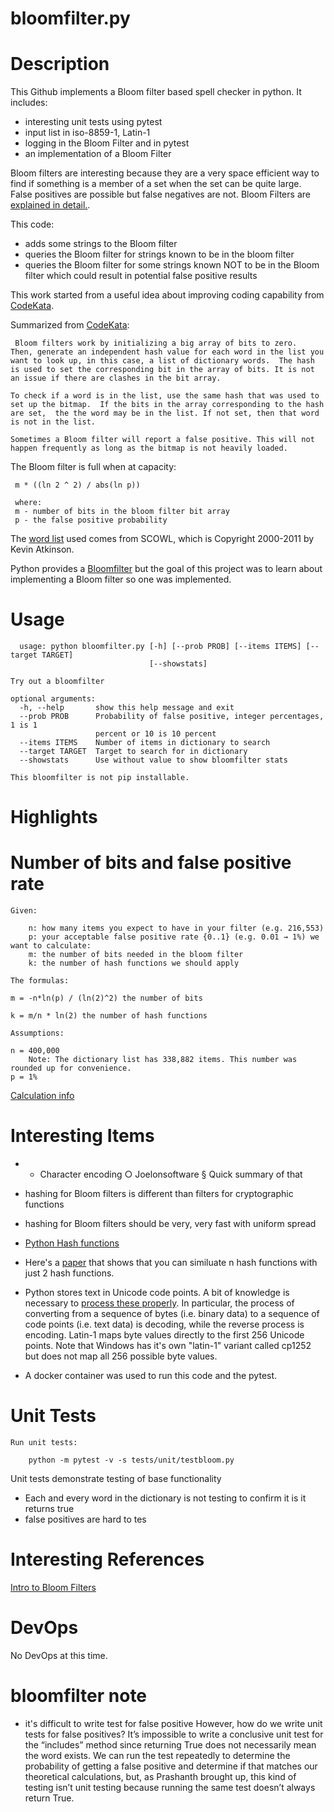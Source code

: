 # bloomfilter.py

# Description
  This Github implements a Bloom filter  based spell checker in python.  It includes:
  - interesting unit tests using pytest 
  - input list in iso-8859-1, Latin-1
  - logging in the Bloom Filter and in pytest
  - an implementation of a Bloom Filter

  Bloom filters are interesting because they are a very space efficient way to find if something is a member of a set when the set can be quite large.   False positives are possible but false negatives are not. Bloom Filters are [explained in detail.](https://en.wikipedia.org/wiki/Bloom_filter).
  
 
 This code:
  - adds some strings to the Bloom filter
  - queries the Bloom filter for strings known to be in the bloom filter
  - queries the Bloom filter for some strings known NOT to be in the Bloom filter which could result in potential false positive results

This work started from a useful idea about improving coding capability from [CodeKata](http://codekata.com/kata/kata05-bloom-filters/).

Summarized from [CodeKata](http://codekata.com/kata/kata05-bloom-filters/):
```
 Bloom filters work by initializing a big array of bits to zero.  Then, generate an independent hash value for each word in the list you want to look up, in this case, a list of dictionary words.  The hash is used to set the corresponding bit in the array of bits. It is not an issue if there are clashes in the bit array.

To check if a word is in the list, use the same hash that was used to set up the bitmap.  If the bits in the array corresponding to the hash are set,  the the word may be in the list. If not set, then that word is not in the list.

Sometimes a Bloom filter will report a false positive. This will not happen frequently as long as the bitmap is not heavily loaded.

```

The Bloom filter is full when at capacity:
```
 m * ((ln 2 ^ 2) / abs(ln p))

 where:
 m - number of bits in the bloom filter bit array
 p - the false positive probability

```
The [word list](here) used comes from SCOWL, which is Copyright 2000-2011 by Kevin Atkinson. 


Python provides a [Bloomfilter](https://github.com/wxisme/py-bloomfilter) but the goal of this project was to learn about implementing a Bloom filter so one was implemented.


# Usage
``` 
  usage: python bloomfilter.py [-h] [--prob PROB] [--items ITEMS] [--target TARGET]
                               [--showstats]

Try out a bloomfilter

optional arguments:
  -h, --help       show this help message and exit
  --prob PROB      Probability of false positive, integer percentages, 1 is 1
                   percent or 10 is 10 percent
  --items ITEMS    Number of items in dictionary to search
  --target TARGET  Target to search for in dictionary
  --showstats      Use without value to show bloomfilter stats

This bloomfilter is not pip installable.
```

# Highlights


# Number of bits and false positive rate
```
Given:

    n: how many items you expect to have in your filter (e.g. 216,553)
    p: your acceptable false positive rate {0..1} (e.g. 0.01 → 1%) we want to calculate:
    m: the number of bits needed in the bloom filter
    k: the number of hash functions we should apply

The formulas:

m = -n*ln(p) / (ln(2)^2) the number of bits

k = m/n * ln(2) the number of hash functions

Assumptions:

n = 400,000 
    Note: The dictionary list has 338,882 items. This number was rounded up for convenience.
p = 1%

```

[Calculation info](https://stackoverflow.com/questions/658439/how-many-hash-functions-does-my-bloom-filter-need)

# Interesting Items
- 	- Character encoding
		○ Joelonsoftware
			§ Quick summary of that

- hashing for Bloom filters is different than filters for cryptographic functions
- hashing for Bloom filters should be very, very fast with uniform spread
- [Python Hash functions](https://www.pythoncentral.io/hashing-strings-with-python/)

- Here's a [paper](http://bit.ly/rgYdK3) that shows that you can similuate n hash functions with just 2 hash functions.

- Python stores text in Unicode code points. A bit of knowledge is necessary to [process these properly](http://python-notes.curiousefficiency.org/en/latest/python3/text_file_processing.html).  In particular, the process of converting from a sequence of bytes (i.e. binary data) to a sequence of code points (i.e. text data) is decoding, while the reverse process is encoding. Latin-1 maps byte values directly to the first 256 Unicode points. Note that Windows has it's own "latin-1" variant called cp1252 but does not map all 256 possible byte values.

- A docker container was used to run this code and the pytest.  
# Unit Tests

```
Run unit tests:

    python -m pytest -v -s tests/unit/testbloom.py
```

Unit tests demonstrate testing of base functionality
- Each and every word in the dictionary is not testing to confirm it is it returns true
- false positives are hard to tes

# Interesting References
[Intro to Bloom Filters](https://www.geeksforgeeks.org.bloom-filters-introduction-and-python-implementation/)

# DevOps
No DevOps at this time.

# bloomfilter note

- it's difficult to write test for false positive
    However, how do we write unit tests for false positives? It’s impossible to write a conclusive unit test for the “includes” method since returning True does not necessarily mean the word exists. We can run the test repeatedly to determine the probability of getting a false positive and determine if that matches our theoretical calculations, but, as Prashanth brought up, this kind of testing isn’t unit testing because running the same test doesn’t always return True.
